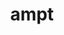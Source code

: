 ---
title: "ampt"
layout: cache
categories: [package, develop-2025-05-18]
meta: {"compilers": ["none"], "num_specs": 1, "num_specs_by_stack": {"hep": 1, "root": 1}, "oss": ["ubuntu22.04"], "platforms": ["linux"], "stacks": ["hep", "root"], "targets": ["x86_64_v3"], "versions": ["2.26-t9b_atlas"]}
spec_details: [{"compiler": "none", "hash": "m6rjs66k6sxvjnh4o3flgqfngrbilcz3", "os": "ubuntu22.04", "platform": "linux", "size": "-", "stacks": ["hep", "root"], "target": "x86_64_v3", "variants": ["build_system=makefile", "patches:=7a9a4f1"], "versions": ["2.26-t9b_atlas"]}]
---